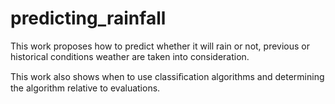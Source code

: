 # predicting_rainfall
This work proposes how to predict  whether it will rain or not, previous or historical conditions weather are taken into consideration.

This work also shows when to use classiﬁcation algorithms and determining the algorithm relative to evaluations. 
